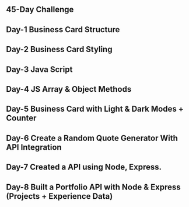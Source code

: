 ## 45-Day Challenge  
## Day-1 Business Card Structure  
## Day-2 Business Card Styling  
## Day-3 Java Script  
## Day-4 JS Array & Object Methods  
## Day-5 Business Card with Light & Dark Modes + Counter  
## Day-6 Create a Random Quote Generator With API Integration  
## Day-7 Created a API using Node, Express.  
## Day-8 Built a Portfolio API with Node & Express (Projects + Experience Data)  

